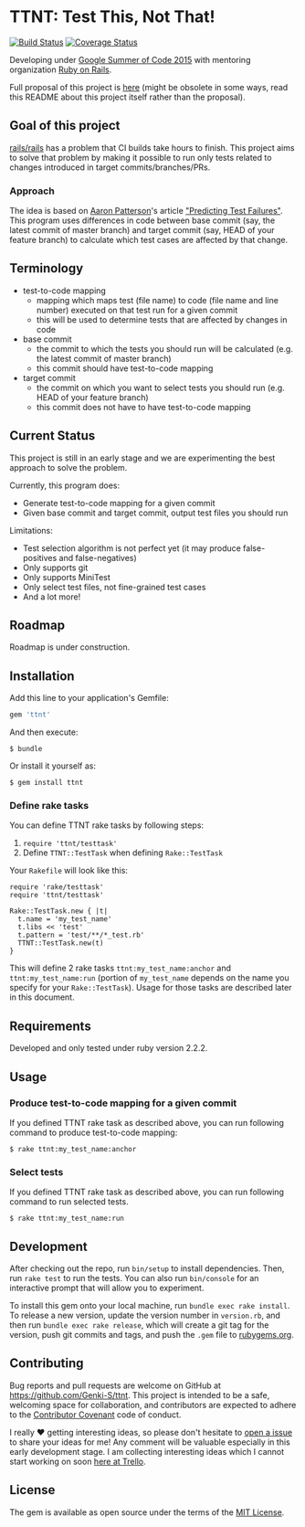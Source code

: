 # TTNT: Test This, Not That!

[![Build Status](https://travis-ci.org/Genki-S/ttnt.svg?branch=master)](https://travis-ci.org/Genki-S/ttnt)
[![Coverage Status](https://coveralls.io/repos/Genki-S/ttnt/badge.svg?branch=master)](https://coveralls.io/r/Genki-S/ttnt?branch=master)

Developing under [Google Summer of Code 2015](http://www.google-melange.com/gsoc/homepage/google/gsoc2015) with mentoring organization [Ruby on Rails](http://rubyonrails.org/).

Full proposal of this project is [here](https://github.com/Genki-S/gsoc2015/blob/master/proposal.md) (might be obsolete in some ways, read this README about this project itself rather than the proposal).

## Goal of this project

[rails/rails](https://github.com/rails/rails) has a problem that CI builds take hours to finish. This project aims to solve that problem by making it possible to run only tests related to changes introduced in target commits/branches/PRs.

### Approach

The idea is based on [Aaron Patterson](https://twitter.com/tenderlove)'s article ["Predicting Test Failures"](http://tenderlovemaking.com/2015/02/13/predicting-test-failues.html). This program uses differences in code between base commit (say, the latest commit of master branch) and target commit (say, HEAD of your feature branch) to calculate which test cases are affected by that change.

## Terminology

- test-to-code mapping
    - mapping which maps test (file name) to code (file name and line number) executed on that test run for a given commit
    - this will be used to determine tests that are affected by changes in code
- base commit
    - the commit to which the tests you should run will be calculated (e.g. the latest commit of master branch)
    - this commit should have test-to-code mapping
- target commit
    - the commit on which you want to select tests you should run (e.g. HEAD of your feature branch)
    - this commit does not have to have test-to-code mapping

## Current Status

This project is still in an early stage and we are experimenting the best approach to solve the problem.

Currently, this program does:

- Generate test-to-code mapping for a given commit
- Given base commit and target commit, output test files you should run

Limitations:

- Test selection algorithm is not perfect yet (it may produce false-positives and false-negatives)
- Only supports git
- Only supports MiniTest
- Only select test files, not fine-grained test cases
- And a lot more!

## Roadmap

Roadmap is under construction.

## Installation

Add this line to your application's Gemfile:

```ruby
gem 'ttnt'
```

And then execute:

    $ bundle

Or install it yourself as:

    $ gem install ttnt

### Define rake tasks

You can define TTNT rake tasks by following steps:

1. `require 'ttnt/testtask'`
2. Define `TTNT::TestTask` when defining `Rake::TestTask`

Your `Rakefile` will look like this:

```
require 'rake/testtask'
require 'ttnt/testtask'

Rake::TestTask.new { |t|
  t.name = 'my_test_name'
  t.libs << 'test'
  t.pattern = 'test/**/*_test.rb'
  TTNT::TestTask.new(t)
}
```

This will define 2 rake tasks `ttnt:my_test_name:anchor` and `ttnt:my_test_name:run` (portion of `my_test_name` depends on the name you specify for your `Rake::TestTask`).
Usage for those tasks are described later in this document.

## Requirements

Developed and only tested under ruby version 2.2.2.

## Usage

### Produce test-to-code mapping for a given commit

If you defined TTNT rake task as described above, you can run following command to produce test-to-code mapping:

```
$ rake ttnt:my_test_name:anchor
```

### Select tests

If you defined TTNT rake task as described above, you can run following command to run selected tests.

```
$ rake ttnt:my_test_name:run
```

## Development

After checking out the repo, run `bin/setup` to install dependencies. Then, run `rake test` to run the tests. You can also run `bin/console` for an interactive prompt that will allow you to experiment.

To install this gem onto your local machine, run `bundle exec rake install`. To release a new version, update the version number in `version.rb`, and then run `bundle exec rake release`, which will create a git tag for the version, push git commits and tags, and push the `.gem` file to [rubygems.org](https://rubygems.org).

## Contributing

Bug reports and pull requests are welcome on GitHub at https://github.com/Genki-S/ttnt. This project is intended to be a safe, welcoming space for collaboration, and contributors are expected to adhere to the [Contributor Covenant](contributor-covenant.org) code of conduct.

I really :heart: getting interesting ideas, so please don't hesitate to [open a issue](https://github.com/Genki-S/ttnt/issues/new) to share your ideas for me! Any comment will be valuable especially in this early development stage. I am collecting interesting ideas which I cannot start working on soon [here at Trello](https://trello.com/b/z232DXnq/ttnt).

## License

The gem is available as open source under the terms of the [MIT License](http://opensource.org/licenses/MIT).

